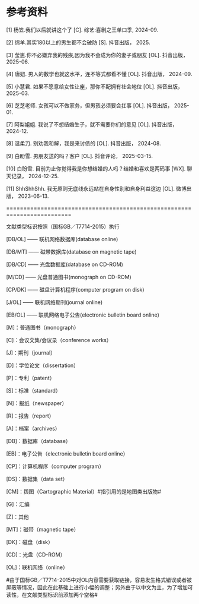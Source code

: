 # 参考资料

[1] 杨笠.我们以后就讲这个了  [C]. 综艺:喜剧之王单口季, 2024-09.

[2] 绵羊.其实180以上的男生都不会破防  [S]. 抖音出版， 2025.

[3] 莹崽.你不必嫌弃我的残疾,因为我不会成为你的妻子或朋友  [OL]. 抖音出版， 2025-06.

[4] 唐妞. 男人的数学也就这水平，连不等式都看不懂  [OL]. 抖音出版， 2024-09.

[5] 小慧君. 如果不愿意给女性让座，那你不配拥有社会地位  [OL]. 抖音出版， 2025-03.

[6] 芝芝老师. 女孩可以不做家务，但男孩必须要会扛事  [OL]. 抖音出版， 2025-01.

[7] 阿梨姐姐. 我说了不想结婚生子，就不需要你们的意见  [OL]. 抖音出版， 2024-12.

[8] 温柔刀. 别劝我和解，我是来讨债的  [OL]. 抖音出版， 2024-08.

[9] 白盼雪. 男朋友送的吗？客户  [OL]. 抖音评论， 2025-03-15.

[10] 白盼雪. 目前为止你觉得我是你想结婚的人吗？结婚和喜欢是两码事  [WX]. 聊天记录， 2024-12-25.

[11] ShhShhShh. 我无原则无底线永远站在自身性别和自身利益这边  [OL]. 微博出版， 2023-06-13. 



=========================================================================


文献类型标识按照（国标GB／T7714-2015）执行

[DB/OL] —— 联机网络数据库(database online)

[DB/MT] —— 磁带数据库(database on magnetic tape)

[DB/CD] —— 光盘数据库(database on CD-ROM)

[M/CD] —— 光盘普通图书(monograph on CD-ROM)

[CP/DK] —— 磁盘计算机程序(computer program on disk)

[J/OL] —— 联机网络期刊(journal online)

[EB/OL] —— 联机网络电子公告(electronic bulletin board online)

[M]：普通图书（monograph）

[C]：会议文集/会议录（conference works）

[J]：期刊（journal）

[D]：学位论文（dissertation）

[P]：专利（patent）

[S]：标准（standard）

[N]：报纸（newspaper）

[R]：报告（report）

[A]：档案（archives）

[DB]：数据库（database）

[EB]：电子公告（electronic bulletin board online）

[CP]：计算机程序（computer program）

[DS]：数据集（data set）

[CM]：舆图（Cartographic Material）#指引用的是地图类出版物#

[G]：汇编

[Z]：其他

[MT]：磁带（magnetic tape）

[DK]：磁盘（disk）

[CD]：光盘（CD-ROM）

[OL]：联机网络（online）


#由于国标GB／T7714-2015中对OL内容需要获取链接，容易发生格式错误或者被屏蔽等情况，因此在此基础上进行小幅的调整；另外由于以中文为主，为了增加可读性，在文献类型标识前添加两个空格#
